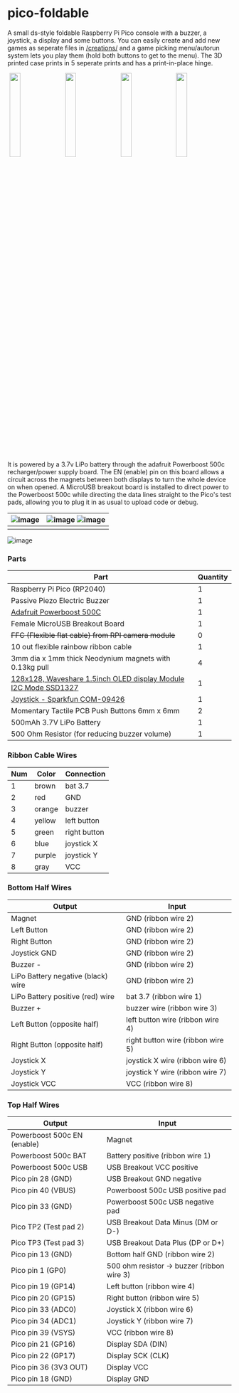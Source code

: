 # pico-foldable
A small ds-style foldable Raspberry Pi Pico console with a buzzer, a joystick, a display and some buttons. You can easily create and add new games as seperate files in [/creations/](./creations) and a game picking menu/autorun system lets you play them (hold both buttons to get to the menu). The 3D printed case prints in 5 seperate prints and has a print-in-place hinge.

<p>
    <img src="https://github.com/james1236/pico-foldable/assets/32351696/9d0a6abc-5b67-467e-b81d-890ebed0388c" hspace="5" width="22%">
    <img src="https://github.com/james1236/pico-foldable/assets/32351696/9f8c85b8-f91b-49f8-83f5-2bb58d9d0914" hspace="5" width="22%">
    <img src="https://github.com/james1236/pico-foldable/assets/32351696/b74bf623-ddfa-46ec-a7d2-50976fcb6a54" hspace="5" width="22%">
    <img src="https://github.com/james1236/pico-foldable/assets/32351696/8c3868cd-134a-4ad1-ab15-f749ec9a26fd" hspace="5" width="22%">
</p>

It is powered by a 3.7v LiPo battery through the adafruit Powerboost 500c recharger/power supply board. The EN (enable) pin on this board allows a circuit across the magnets between both displays to turn the whole device on when opened. A MicroUSB breakout board is installed to direct power to the Powerboost 500c while directing the data lines straight to the Pico's test pads, allowing you to plug it in as usual to upload code or debug.
  
  | ![image](https://github.com/james1236/pico-foldable/assets/32351696/44b3f60a-3530-4519-ae03-977d827620c5) | ![image](https://github.com/james1236/pico-foldable/assets/32351696/934e8bf3-216b-4ffb-ba50-f164010f837c) ![image](https://github.com/james1236/pico-foldable/assets/32351696/ccd3c34d-ce71-40cc-b3b3-a8c42e955d2d) |
| ----- | ----- |
|     |  |

![image](https://github.com/james1236/pico-foldable/assets/32351696/fb83f271-5d0a-4dfd-a70e-ba5e97ff7ab7)



### Parts
|Part|Quantity|
|---|---|
|Raspberry Pi Pico (RP2040)|1|
|Passive Piezo Electric Buzzer|1|
|<a href="https://www.adafruit.com/product/1944">Adafruit Powerboost 500C</a>|1|
|Female MicroUSB Breakout Board|1|
|~~FFC (Flexible flat cable) from RPI camera module~~|0|
|10 out flexible rainbow ribbon cable|1|
|3mm dia x 1mm thick Neodynium magnets with 0.13kg pull|4|
|<a href="https://www.waveshare.com/1.5inch-OLED-Module.htm">128x128, Waveshare 1.5inch OLED display Module I2C Mode SSD1327</a>|1|
|<a href="https://www.sparkfun.com/products/9426">Joystick - Sparkfun COM-09426</a>|1|
|Momentary Tactile PCB Push Buttons 6mm x 6mm|2|
|500mAh 3.7V LiPo Battery|1|
|500 Ohm Resistor (for reducing buzzer volume)|1|

### Ribbon Cable Wires
|Num|Color|Connection|
|---|---|---|
|1|brown|bat 3.7|
|2|red|GND|
|3|orange|buzzer|
|4|yellow|left button|
|5|green|right button|
|6|blue|joystick X|
|7|purple|joystick Y|
|8|gray|VCC|

### Bottom Half Wires
|Output|Input|
|---|---|
|Magnet|GND (ribbon wire 2)|
|Left Button|GND (ribbon wire 2)|
|Right Button|GND (ribbon wire 2)|
|Joystick GND|GND (ribbon wire 2)|
|Buzzer -|GND (ribbon wire 2)|
|LiPo Battery negative (black) wire|GND (ribbon wire 2)|
|LiPo Battery positive (red) wire|bat 3.7 (ribbon wire 1)|
|Buzzer +|buzzer wire (ribbon wire 3)|
|Left Button (opposite half)|left button wire (ribbon wire 4)|
|Right Button (opposite half)|right button wire (ribbon wire 5)|
|Joystick X|joystick X wire (ribbon wire 6)|
|Joystick Y|joystick Y wire (ribbon wire 7)|
|Joystick VCC|VCC (ribbon wire 8)|

### Top Half Wires
|Output|Input|
|---|---|
|Powerboost 500c EN (enable)|Magnet|
|Powerboost 500c BAT|Battery positive (ribbon wire 1)|
|Powerboost 500c USB|USB Breakout VCC positive|
|Pico pin 28 (GND)|USB Breakout GND negative|
|Pico pin 40 (VBUS)|Powerboost 500c USB positive pad|
|Pico pin 33 (GND)|Powerboost 500c USB negative pad|
|Pico TP2 (Test pad 2)|USB Breakout Data Minus (DM or D-)|
|Pico TP3 (Test pad 3)|USB Breakout Data Plus (DP or D+)|
|Pico pin 13 (GND)|Bottom half GND (ribbon wire 2)|
|Pico pin 1 (GP0)|500 ohm resistor -> buzzer (ribbon wire 3)|
|Pico pin 19 (GP14)|Left button (ribbon wire 4)|
|Pico pin 20 (GP15)|Right button (ribbon wire 5)|
|Pico pin 33 (ADC0)|Joystick X (ribbon wire 6)|
|Pico pin 34 (ADC1)|Joystick Y (ribbon wire 7)|
|Pico pin 39 (VSYS)|VCC (ribbon wire 8)|
|Pico pin 21 (GP16)|Display SDA (DIN)|
|Pico pin 22 (GP17)|Display SCK (CLK)|
|Pico pin 36 (3V3 OUT)|Display VCC|
|Pico pin 18 (GND)|Display GND|
